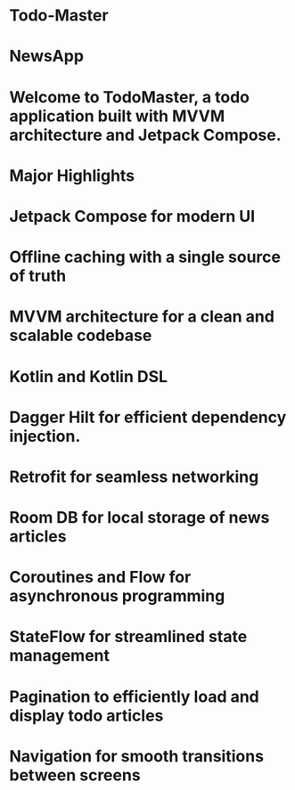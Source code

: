 # Todo-Master

# NewsApp
# Welcome to TodoMaster, a todo application built with MVVM architecture and Jetpack Compose.

# Major Highlights
   # Jetpack Compose for modern UI
   # Offline caching with a single source of truth
   # MVVM architecture for a clean and scalable codebase
   # Kotlin and Kotlin DSL
   # Dagger Hilt for efficient dependency injection.
   # Retrofit for seamless networking
   # Room DB for local storage of news articles
   # Coroutines and Flow for asynchronous programming
   # StateFlow for streamlined state management
   # Pagination to efficiently load and display todo articles
   # Navigation for smooth transitions between screens
